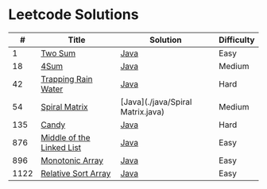 # Leetcode Solutions

| # | Title | Solution | Difficulty |
|---| ----- | -------- | ---------- |
|1|[Two Sum](https://leetcode.com/problems/two-sum/) | [Java](./java/TwoSum.java)|Easy|
|18|[4Sum](https://leetcode.com/problems/4sum/) | [Java](./java/4Sum.java)|Medium|
|42|[Trapping Rain Water](https://leetcode.com/problems/trapping-rain-water/) | [Java](./java/TrappingRainWater.java)|Hard|
|54|[Spiral Matrix](https://leetcode.com/problems/spiral-matrix/) | [Java](./java/Spiral Matrix.java)|Medium|
|135|[Candy](https://leetcode.com/problems/candy/) | [Java](./java/Candy.java)|Hard|
|876|[Middle of the Linked List](https://leetcode.com/problems/middle-of-the-linked-list/) | [Java](./java/MiddleNodeOfTheLinkedList.java)|Easy|
|896|[Monotonic Array](https://leetcode.com/problems/monotonic-array/) | [Java](./java/MonotonicArray.java)|Easy|
|1122|[Relative Sort Array](https://leetcode.com/problems/relative-sort-array/) | [Java](./java/RelativeSortArray.java)|Easy|
